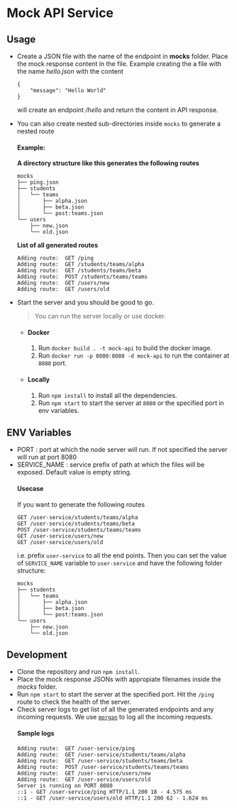 # Mock API Service

## Usage
- Create a JSON file with the name of the endpoint in **mocks** folder. Place the mock response content in the file. Example creating the a file with the name *hello.json* with the content
    ```
    {
        "message": "Hello World"
    }
    ```
    will create an endpoint */hello* and return the content in API response.
- You can also create nested sub-directories inside `mocks` to generate a nested route

    #### Example:
    **A directory structure like this generates the following routes**
    ```
    mocks
    ├── ping.json
    ├── students
    │   └── teams
    │       ├── alpha.json
    │       ├── beta.json
    │       └── post:teams.json
    └── users
        ├── new.json
        └── old.json
    ```

    **List of all generated routes**
    ```
    Adding route:  GET /ping
    Adding route:  GET /students/teams/alpha
    Adding route:  GET /students/teams/beta
    Adding route:  POST /students/teams/teams
    Adding route:  GET /users/new
    Adding route:  GET /users/old
    ```
    
- Start the server and you should be good to go.  
    > You can run the server locally or use docker.
    - #### Docker
        1. Run `docker build . -t mock-api` to build the docker image.
        2. Run `docker run -p 8080:8080 -d mock-api` to run the container at `8080` port.
    - #### Locally
        1. Run `npm install` to install all the dependencies.
        2. Run `npm start` to start the server at `8080` or the specified port in env variables.

## ENV Variables

- PORT : port at which the node server will run. If not specified the server will run at port 8080
- SERVICE_NAME : service prefix of path at which the files will be exposed. Default value is empty string.  
    #### Usecase  
    If you want to generate the following routes
    ```
    GET /user-service/students/teams/alpha
    GET /user-service/students/teams/beta
    POST /user-service/students/teams/teams
    GET /user-service/users/new
    GET /user-service/users/old
    ```
    i.e. prefix `user-service` to all the end points. Then you can set the value of `SERVICE_NAME` variable to `user-service` and have the following folder structure:
    ```
    mocks
    ├── students
    │   └── teams
    │       ├── alpha.json
    │       ├── beta.json
    │       └── post:teams.json
    └── users
        ├── new.json
        └── old.json
    ```

## Development
- Clone the repository and run `npm install`.
- Place the mock response JSONs with appropiate filenames inside the *mocks* folder.
- Run `npm start` to start the server at the specified port. Hit the `/ping` route to check the health of the server.
- Check server logs to get list of all the generated endpoints and any incoming requests. We use [`morgan`]('https://github.com/expressjs/morgan') to log all the incoming requests.  
    #### Sample logs
    ```
    Adding route:  GET /user-service/ping  
    Adding route:  GET /user-service/students/teams/alpha  
    Adding route:  GET /user-service/students/teams/beta  
    Adding route:  POST /user-service/students/teams/teams  
    Adding route:  GET /user-service/users/new  
    Adding route:  GET /user-service/users/old  
    Server is running on PORT 8080  
    ::1 - GET /user-service/ping HTTP/1.1 200 18 - 4.575 ms  
    ::1 - GET /user-service/users/old HTTP/1.1 200 62 - 1.624 ms
    ```
